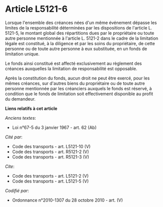 # Article L5121-6

Lorsque l'ensemble des créances nées d'un même événement dépasse les limites de la responsabilité déterminées par les
dispositions de l'article L. 5121-5, le montant global des répartitions dues par le propriétaire ou toute autre personne
mentionnée à l'article L. 5121-2 dans le cadre de la limitation légale est constitué, à la diligence et par les soins du
propriétaire, de cette personne ou de toute autre personne à eux substituée, en un fonds de limitation unique. 

Le fonds ainsi constitué est affecté exclusivement au règlement des créances auxquelles la limitation de responsabilité est
opposable. 

Après la constitution du fonds, aucun droit ne peut être exercé, pour les mêmes créances, sur d'autres biens du propriétaire
ou de toute autre personne mentionnée par les créanciers auxquels le fonds est réservé, à condition que le fonds de
limitation soit effectivement disponible au profit du demandeur.

**Liens relatifs à cet article**

_Anciens textes_:

  - Loi n°67-5 du 3 janvier 1967 - art. 62 (Ab)

_Cité par_:

  - Code des transports - art. L5121-10 (V)
  - Code des transports - art. R5121-2 (V)
  - Code des transports - art. R5121-3 (V)

_Cite_:

  - Code des transports - art. L5121-2 (V)
  - Code des transports - art. L5121-5 (V)

_Codifié par_:

  - Ordonnance n°2010-1307 du 28 octobre 2010 - art. (V)
